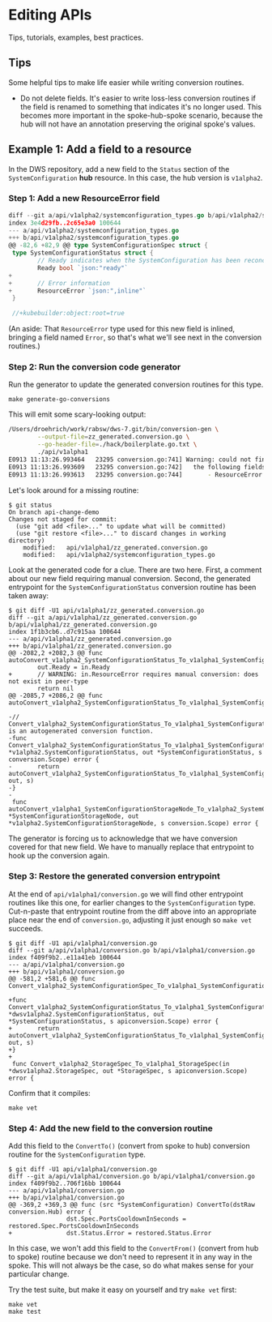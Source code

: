 # Editing APIs

Tips, tutorials, examples, best practices.

## Tips

Some helpful tips to make life easier while writing conversion routines.

* Do not delete fields. It's easier to write loss-less conversion routines if the field is renamed to something that indicates it's no longer used. This becomes more important in the spoke-hub-spoke scenario, because the hub will not have an annotation preserving the original spoke's values.

## Example 1: Add a field to a resource

In the DWS repository, add a new field to the `Status` section of the `SystemConfiguration` **hub** resource. In this case, the hub version is `v1alpha2`.

### Step 1: Add a new ResourceError field

```go
diff --git a/api/v1alpha2/systemconfiguration_types.go b/api/v1alpha2/systemconfiguration_types.go
index 3e4d29fb..2c65e3a0 100644
--- a/api/v1alpha2/systemconfiguration_types.go
+++ b/api/v1alpha2/systemconfiguration_types.go
@@ -82,6 +82,9 @@ type SystemConfigurationSpec struct {
 type SystemConfigurationStatus struct {
        // Ready indicates when the SystemConfiguration has been reconciled
        Ready bool `json:"ready"`
+
+       // Error information
+       ResourceError `json:",inline"`
 }
 
 //+kubebuilder:object:root=true
 ```

(An aside: That `ResourceError` type used for this new field is inlined, bringing a field named `Error`, so that's what we'll see next in the conversion routines.)

### Step 2: Run the conversion code generator

Run the generator to update the generated conversion routines for this type.

```console
make generate-go-conversions
```

This will emit some scary-looking output:

```bash
/Users/droehrich/work/rabsw/dws-7.git/bin/conversion-gen \
        --output-file=zz_generated.conversion.go \
        --go-header-file=./hack/boilerplate.go.txt \
        ./api/v1alpha1
E0913 11:13:26.993464   23295 conversion.go:741] Warning: could not find nor generate a final Conversion function for github.com/DataWorkflowServices/dws/api/v1alpha2.SystemConfigurationStatus -> github.com/DataWorkflowServices/dws/api/v1alpha1.SystemConfigurationStatus
E0913 11:13:26.993609   23295 conversion.go:742]   the following fields need manual conversion:
E0913 11:13:26.993613   23295 conversion.go:744]       - ResourceError
```

Let's look around for a missing routine:

```console
$ git status
On branch api-change-demo
Changes not staged for commit:
  (use "git add <file>..." to update what will be committed)
  (use "git restore <file>..." to discard changes in working directory)
    modified:   api/v1alpha1/zz_generated.conversion.go
    modified:   api/v1alpha2/systemconfiguration_types.go
```

Look at the generated code for a clue. There are two here. First, a comment about our new field requiring manual conversion. Second, the generated entrypoint for the `SystemConfigurationStatus` conversion routine has been taken away:

```console
$ git diff -U1 api/v1alpha1/zz_generated.conversion.go 
diff --git a/api/v1alpha1/zz_generated.conversion.go b/api/v1alpha1/zz_generated.conversion.go
index 1f1b3cb6..d7c915aa 100644
--- a/api/v1alpha1/zz_generated.conversion.go
+++ b/api/v1alpha1/zz_generated.conversion.go
@@ -2082,2 +2082,3 @@ func autoConvert_v1alpha2_SystemConfigurationStatus_To_v1alpha1_SystemConfigurat
        out.Ready = in.Ready
+       // WARNING: in.ResourceError requires manual conversion: does not exist in peer-type
        return nil
@@ -2085,7 +2086,2 @@ func autoConvert_v1alpha2_SystemConfigurationStatus_To_v1alpha1_SystemConfigurat
 
-// Convert_v1alpha2_SystemConfigurationStatus_To_v1alpha1_SystemConfigurationStatus is an autogenerated conversion function.
-func Convert_v1alpha2_SystemConfigurationStatus_To_v1alpha1_SystemConfigurationStatus(in *v1alpha2.SystemConfigurationStatus, out *SystemConfigurationStatus, s conversion.Scope) error {
-       return autoConvert_v1alpha2_SystemConfigurationStatus_To_v1alpha1_SystemConfigurationStatus(in, out, s)
-}
-
 func autoConvert_v1alpha1_SystemConfigurationStorageNode_To_v1alpha2_SystemConfigurationStorageNode(in *SystemConfigurationStorageNode, out *v1alpha2.SystemConfigurationStorageNode, s conversion.Scope) error {
```

The generator is forcing us to acknowledge that we have conversion covered for that new field. We have to manually replace that entrypoint to hook up the conversion again.

### Step 3: Restore the generated conversion entrypoint

At the end of `api/v1alpha1/conversion.go` we will find other entrypoint routines like this one, for earlier changes to the `SystemConfiguration` type. Cut-n-paste that entrypoint routine from the diff above into an appropriate place near the end of `conversion.go`, adjusting it just enough so `make vet` succeeds.

```console
$ git diff -U1 api/v1alpha1/conversion.go
diff --git a/api/v1alpha1/conversion.go b/api/v1alpha1/conversion.go
index f409f9b2..e11a41eb 100644
--- a/api/v1alpha1/conversion.go
+++ b/api/v1alpha1/conversion.go
@@ -581,2 +581,6 @@ func Convert_v1alpha2_SystemConfigurationSpec_To_v1alpha1_SystemConfigurationSpe
 
+func Convert_v1alpha2_SystemConfigurationStatus_To_v1alpha1_SystemConfigurationStatus(in *dwsv1alpha2.SystemConfigurationStatus, out *SystemConfigurationStatus, s apiconversion.Scope) error {
+       return autoConvert_v1alpha2_SystemConfigurationStatus_To_v1alpha1_SystemConfigurationStatus(in, out, s)
+}
+
 func Convert_v1alpha2_StorageSpec_To_v1alpha1_StorageSpec(in *dwsv1alpha2.StorageSpec, out *StorageSpec, s apiconversion.Scope) error {
```

Confirm that it compiles:

```console
make vet
```

### Step 4: Add the new field to the conversion routine

Add this field to the `ConvertTo()` (convert from spoke to hub) conversion routine for the `SystemConfiguration` type.

```console
$ git diff -U1 api/v1alpha1/conversion.go
diff --git a/api/v1alpha1/conversion.go b/api/v1alpha1/conversion.go
index f409f9b2..706f16bb 100644
--- a/api/v1alpha1/conversion.go
+++ b/api/v1alpha1/conversion.go
@@ -369,2 +369,3 @@ func (src *SystemConfiguration) ConvertTo(dstRaw conversion.Hub) error {
                dst.Spec.PortsCooldownInSeconds = restored.Spec.PortsCooldownInSeconds
+               dst.Status.Error = restored.Status.Error

```

In this case, we won't add this field to the `ConvertFrom()` (convert from hub to spoke) routine because we don't need to represent it in any way in the spoke. This will not always be the case, so do what makes sense for your particular change.

Try the test suite, but make it easy on yourself and try `make vet` first:

```console
make vet
make test
```
